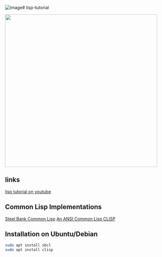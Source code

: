 ![image](https://github.com/user-attachments/assets/a32321da-1b52-4e24-affc-e11fdf18356c)# lisp-tutorial

<img src="https://github.com/user-attachments/assets/90b813a8-d3a9-464c-8620-db894d8ec176" width="500">

## links
[lisp tutorial on youtube](https://youtube.com/playlist?list=PL8Wp8DuXuiFwPBg8UmPBsbtzm9GG4wOfU&si=zK1Jb7drt2SY4Crb)

## Common Lisp Implementations
[Steel Bank Common Lisp](https://www.sbcl.org/)
[An ANSI Common Lisp CLISP](https://clisp.sourceforge.io/)

## Installation on Ubuntu/Debian

```bash
sudo apt install sbcl
sudo apt install clisp
```
